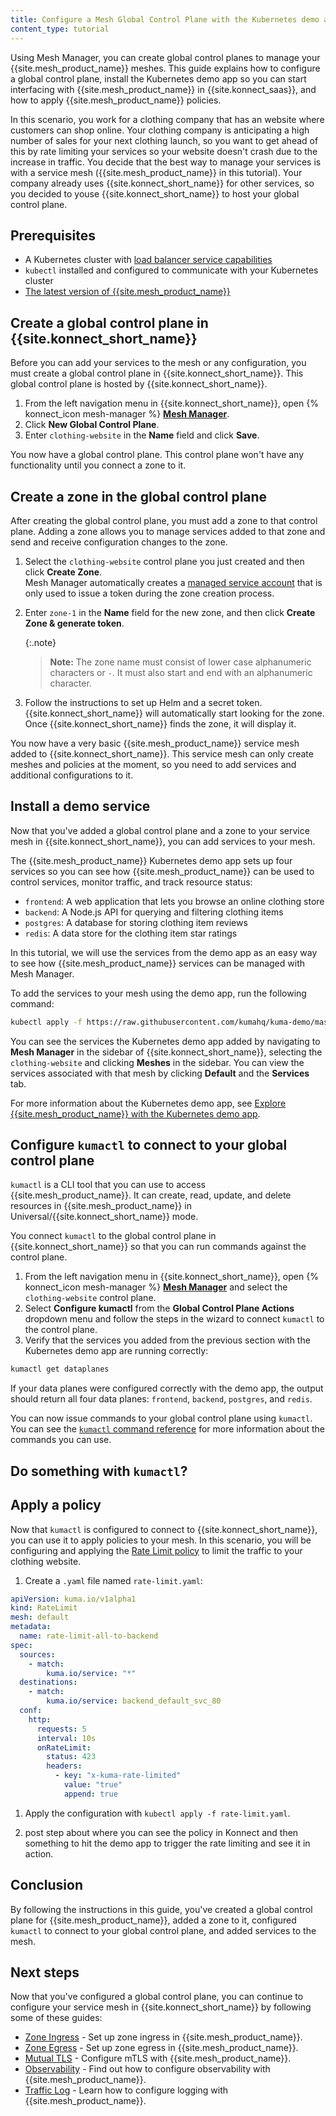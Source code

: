 ```yaml
---
title: Configure a Mesh Global Control Plane with the Kubernetes demo app
content_type: tutorial
---
```


Using Mesh Manager, you can create global control planes to manage your {{site.mesh_product_name}} meshes. This guide explains how to configure a global control plane, install the Kubernetes demo app so you can start interfacing with {{site.mesh_product_name}} in {{site.konnect_saas}}, and how to apply {{site.mesh_product_name}} policies.

In this scenario, you work for a clothing company that has an website where customers can shop online. Your clothing company is anticipating a high number of sales for your next clothing launch, so you want to get ahead of this by rate limiting your services so your website doesn't crash due to the increase in traffic. You decide that the best way to manage your services is with a service mesh ({{site.mesh_product_name}} in this tutorial). Your company already uses {{site.konnect_short_name}} for other services, so you decided to youse {{site.konnect_short_name}} to host your global control plane. 

## Prerequisites

* A Kubernetes cluster with [load balancer service capabilities](https://kubernetes.io/docs/concepts/services-networking/service/#loadbalancer)
* `kubectl` installed and configured to communicate with your Kubernetes cluster
* [The latest version of {{site.mesh_product_name}}](/mesh/latest/production/install-kumactl/)

## Create a global control plane in {{site.konnect_short_name}}

Before you can add your services to the mesh or any configuration, you must create a global control plane in {{site.konnect_short_name}}. This global control plane is hosted by {{site.konnect_short_name}}.
 
1. From the left navigation menu in {{site.konnect_short_name}}, open {% konnect_icon mesh-manager %} [**Mesh Manager**](https://cloud.konghq.com/mesh-manager).
1. Click **New Global Control Plane**.
1. Enter `clothing-website` in the **Name** field and click **Save**.

You now have a global control plane. This control plane won't have any functionality until you connect a zone to it.

## Create a zone in the global control plane

After creating the global control plane, you must add a zone to that control plane. Adding a zone allows you to manage services added to that zone and send and receive configuration changes to the zone. 

1. Select the `clothing-website` control plane you just created and then click **Create Zone**.  
  Mesh Manager automatically creates a [managed service account](/konnect/org-management/system-accounts/) that is only used to issue a token during the zone creation process.
1. Enter `zone-1` in the **Name** field for the new zone, and then click **Create Zone & generate token**. 
    
    {:.note}
    > **Note:** The zone name must consist of lower case alphanumeric characters or `-`. It must also start and end with an alphanumeric character.
1. Follow the instructions to set up Helm and a secret token. 
    {{site.konnect_short_name}} will automatically start looking for the zone. Once {{site.konnect_short_name}} finds the zone, it will display it. 

You now have a very basic {{site.mesh_product_name}} service mesh added to {{site.konnect_short_name}}. This service mesh can only create meshes and policies at the moment, so you need to add services and additional configurations to it.

## Install a demo service

Now that you've added a global control plane and a zone to your service mesh in {{site.konnect_short_name}}, you can add services to your mesh. 

The {{site.mesh_product_name}} Kubernetes demo app sets up four services so you can see how {{site.mesh_product_name}} can be used to control services, monitor traffic, and track resource status:


* `frontend`: A web application that lets you browse an online clothing store
* `backend`: A Node.js API for querying and filtering clothing items
* `postgres`: A database for storing clothing item reviews
* `redis`: A data store for the clothing item star ratings

In this tutorial, we will use the services from the demo app as an easy way to see how {{site.mesh_product_name}} services can be managed with Mesh Manager. 

To add the services to your mesh using the demo app, run the following command:

```sh
kubectl apply -f https://raw.githubusercontent.com/kumahq/kuma-demo/master/kubernetes/kuma-demo-aio.yaml
```

You can see the services the Kubernetes demo app added by navigating to **Mesh Manager** in the sidebar of {{site.konnect_short_name}}, selecting the `clothing-website` and clicking **Meshes** in the sidebar. You can view the services associated with that mesh by clicking **Default** and the **Services** tab.

For more information about the Kubernetes demo app, see [Explore {{site.mesh_product_name}} with the Kubernetes demo app](/mesh/latest/quickstart/kubernetes/).

## Configure `kumactl` to connect to your global control plane

`kumactl` is a CLI tool that you can use to access {{site.mesh_product_name}}. It can create, read, update, and delete resources in {{site.mesh_product_name}} in Universal/{{site.konnect_short_name}} mode.

You connect `kumactl` to the global control plane in {{site.konnect_short_name}} so that you can run commands against the control plane.

1. From the left navigation menu in {{site.konnect_short_name}}, open {% konnect_icon mesh-manager %} [**Mesh Manager**](https://cloud.konghq.com/mesh-manager) and select the `clothing-website` control plane.
1. Select **Configure kumactl** from the **Global Control Plane Actions** dropdown menu and follow the steps in the wizard to connect `kumactl` to the control plane.
1. Verify that the services you added from the previous section with the Kubernetes demo app are running correctly:
```bash
kumactl get dataplanes
```
If your data planes were configured correctly with the demo app, the output should return all four data planes: `frontend`, `backend`, `postgres`, and `redis`.

You can now issue commands to your global control plane using `kumactl`. You can see the [`kumactl` command reference](/mesh/latest/explore/cli/#kumactl) for more information about the commands you can use.

## Do something with `kumactl`?

## Apply a policy

Now that `kumactl` is configured to connect to {{site.konnect_short_name}}, you can use it to apply policies to your mesh. In this scenario, you will be configuring and applying the [Rate Limit policy](/mesh/latest/policies/rate-limit/) to limit the traffic to your clothing website.

1. Create a `.yaml` file named `rate-limit.yaml`:
  ```yaml
  apiVersion: kuma.io/v1alpha1
  kind: RateLimit
  mesh: default
  metadata:
    name: rate-limit-all-to-backend
  spec:
    sources:
      - match:
          kuma.io/service: "*"
    destinations:
      - match:
          kuma.io/service: backend_default_svc_80
    conf:
      http:
        requests: 5
        interval: 10s
        onRateLimit:
          status: 423
          headers:
            - key: "x-kuma-rate-limited"
              value: "true"
              append: true
  ```

1. Apply the configuration with `kubectl apply -f rate-limit.yaml`.

1. post step about where you can see the policy in Konnect and then something to hit the demo app to trigger the rate limiting and see it in action.


## Conclusion

By following the instructions in this guide, you've created a global control plane for {{site.mesh_product_name}}, added a zone to it, configured `kumactl` to connect to your global control plane, and added services to the mesh. 

## Next steps

Now that you've configured a global control plane, you can continue to configure your service mesh in {{site.konnect_short_name}} by following some of these guides:

* [Zone Ingress](/mesh/latest/production/cp-deployment/zone-ingress/) - Set up zone ingress in {{site.mesh_product_name}}.
* [Zone Egress](/mesh/latest/production/cp-deployment/zoneegress/) - Set up zone egress in {{site.mesh_product_name}}.
* [Mutual TLS](/mesh/latest/policies/mutual-tls/) - Configure mTLS with {{site.mesh_product_name}}. 
* [Observability](/mesh/latest/explore/observability/) - Find out how to configure observability with {{site.mesh_product_name}}.
* [Traffic Log](/mesh/latest/policies/traffic-log/) - Learn how to configure logging with {{site.mesh_product_name}}.
